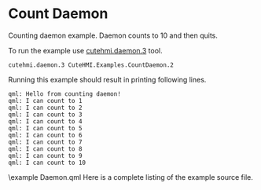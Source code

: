 # Count Daemon

Counting daemon example. Daemon counts to 10 and then quits.

To run the example use [cutehmi.daemon.3](../../../../tools/cutehmi.daemon.3/) tool.
```
cutehmi.daemon.3 CuteHMI.Examples.CountDaemon.2
```

Running this example should result in printing following lines.
```
qml: Hello from counting daemon!
qml: I can count to 1
qml: I can count to 2
qml: I can count to 3
qml: I can count to 4
qml: I can count to 5
qml: I can count to 6
qml: I can count to 7
qml: I can count to 8
qml: I can count to 9
qml: I can count to 10
```

\example Daemon.qml
Here is a complete listing of the example source file.
